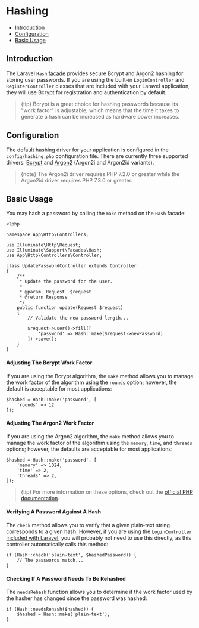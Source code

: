 # Hashing

- [Introduction](#introduction)
- [Configuration](#configuration)
- [Basic Usage](#basic-usage)

<a name="introduction"></a>
## Introduction

The Laravel `Hash` [facade](/docs/{{version}}/facades) provides secure Bcrypt and Argon2 hashing for storing user passwords. If you are using the built-in `LoginController` and `RegisterController` classes that are included with your Laravel application, they will use Bcrypt for registration and authentication by default.

> {tip} Bcrypt is a great choice for hashing passwords because its "work factor" is adjustable, which means that the time it takes to generate a hash can be increased as hardware power increases.

<a name="configuration"></a>
## Configuration

The default hashing driver for your application is configured in the `config/hashing.php` configuration file. There are currently three supported drivers: [Bcrypt](https://en.wikipedia.org/wiki/Bcrypt) and [Argon2](https://en.wikipedia.org/wiki/Argon2) (Argon2i and Argon2id variants).

> {note} The Argon2i driver requires PHP 7.2.0 or greater while the Argon2id driver requires PHP 7.3.0 or greater.

<a name="basic-usage"></a>
## Basic Usage

You may hash a password by calling the `make` method on the `Hash` facade:

    <?php

    namespace App\Http\Controllers;

    use Illuminate\Http\Request;
    use Illuminate\Support\Facades\Hash;
    use App\Http\Controllers\Controller;

    class UpdatePasswordController extends Controller
    {
        /**
         * Update the password for the user.
         *
         * @param  Request  $request
         * @return Response
         */
        public function update(Request $request)
        {
            // Validate the new password length...

            $request->user()->fill([
                'password' => Hash::make($request->newPassword)
            ])->save();
        }
    }

#### Adjusting The Bcrypt Work Factor

If you are using the Bcrypt algorithm, the `make` method allows you to manage the work factor of the algorithm using the `rounds` option; however, the default is acceptable for most applications:

    $hashed = Hash::make('password', [
        'rounds' => 12
    ]);

#### Adjusting The Argon2 Work Factor

If you are using the Argon2 algorithm, the `make` method allows you to manage the work factor of the algorithm using the `memory`, `time`, and `threads` options; however, the defaults are acceptable for most applications:

    $hashed = Hash::make('password', [
        'memory' => 1024,
        'time' => 2,
        'threads' => 2,
    ]);

> {tip} For more information on these options, check out the [official PHP documentation](http://php.net/manual/en/function.password-hash.php).

#### Verifying A Password Against A Hash

The `check` method allows you to verify that a given plain-text string corresponds to a given hash. However, if you are using the `LoginController` [included with Laravel](/docs/{{version}}/authentication), you will probably not need to use this directly, as this controller automatically calls this method:

    if (Hash::check('plain-text', $hashedPassword)) {
        // The passwords match...
    }

#### Checking If A Password Needs To Be Rehashed

The `needsRehash` function allows you to determine if the work factor used by the hasher has changed since the password was hashed:

    if (Hash::needsRehash($hashed)) {
        $hashed = Hash::make('plain-text');
    }
